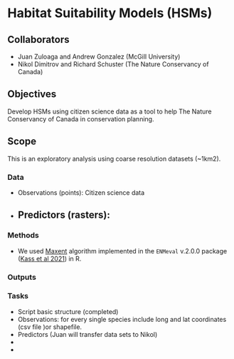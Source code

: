 # Habitat Suitability Models (HSMs)
## Collaborators
- Juan Zuloaga and Andrew Gonzalez (McGill University)
- Nikol Dimitrov and Richard Schuster (The Nature Conservancy of Canada)

## Objectives
Develop HSMs using citizen science data as a tool to help The Nature Conservancy of Canada in conservation planning.

## Scope
This is an exploratory analysis using coarse resolution datasets (~1km2).  

### Data
- Observations (points): Citizen science data
- Predictors (rasters):
  - 
### Methods
- We used <a href="https://www.sciencedirect.com/science/article/pii/S030438000500267X" target="_blank">Maxent</a>  algorithm implemented in the `ENMeval` v.2.0.0 package (<a href="https://besjournals.onlinelibrary.wiley.com/doi/full/10.1111/2041-210X.13628?campaign=woletoc" target="_blank">Kass et al 2021</a>) in R.

### Outputs

### Tasks
- Script basic structure (completed)
- Observations: for every single species include long and lat coordinates (csv file )or shapefile.
- Predictors (Juan will transfer data sets to Nikol)
- 
- 
